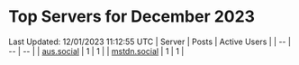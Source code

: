 # Top Servers for December 2023
Last Updated: 12/01/2023 11:12:55 UTC
| Server | Posts | Active Users |
| -- | -- | -- |
| [aus.social](https://aus.social/tags/PowerShell) | 1 | 1 |
| [mstdn.social](https://mstdn.social/tags/PowerShell) | 1 | 1 |
